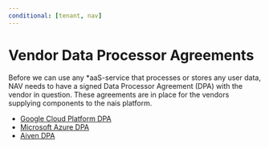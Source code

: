 ```yaml
---
conditional: [tenant, nav]
---
```


# Vendor Data Processor Agreements

Before we can use any \*aaS-service that processes or stores any user data, NAV needs to have a signed Data Processor Agreement \(DPA\) with the vendor in question. These agreements are in place for the vendors supplying components to the nais platform.

* [Google Cloud Platform DPA](gcp-dpa.md)
* [Microsoft Azure DPA](azure-dpa.md)
* [Aiven DPA](aiven-dpa.md)

